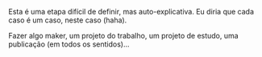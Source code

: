 Esta é uma etapa difícil de definir, mas auto-explicativa. Eu diria que cada caso é um caso, neste caso (haha).

Fazer algo maker, um projeto do trabalho, um projeto de estudo, uma publicação (em todos os sentidos)...